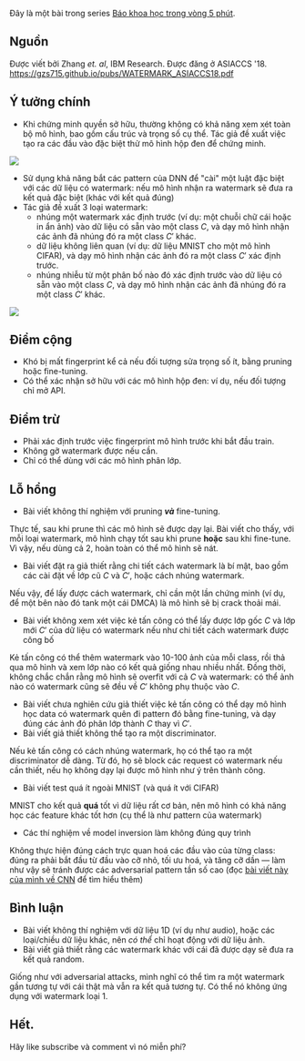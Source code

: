 Đây là một bài trong series [Báo khoa học trong vòng 5 phút](https://viblo.asia/s/bao-khoa-hoc-trong-vong-5-phut-rLZDX4YnZk0).

## Nguồn
Được viết bởi Zhang *et. al*, IBM Research. Được đăng ở ASIACCS '18.<br>
https://gzs715.github.io/pubs/WATERMARK_ASIACCS18.pdf

## Ý tưởng chính
- Khi chứng minh quyền sở hữu, thường không có khả năng xem xét toàn bộ mô hình, bao gồm cấu trúc và trọng số cụ thể. Tác giả đề xuất việc tạo ra các đầu vào đặc biệt thử mô hình hộp đen để chứng minh.

![](https://www.researchgate.net/profile/Zhongshu_Gu2/publication/325480419/figure/fig6/AS:706288099016707@1545403613773/Workflow-of-DNN-watermarking.png)

- Sử dụng khả năng bắt các pattern của DNN để "cài" một luật đặc biệt với các dữ liệu có watermark: nếu mô hình nhận ra watermark sẽ đưa ra kết quả đặc biệt (khác với kết quả đúng)
- Tác giả đề xuất 3 loại watermark:
    - nhúng một watermark xác định trước (ví dụ: một chuỗi chữ cái hoặc in ẩn ảnh) vào dữ liệu có sẵn vào một class $C$, và dạy mô hình nhận các ảnh đã nhúng đó ra một class $C'$ khác.
    - dữ liệu không liên quan (ví dụ: dữ liệu MNIST cho một mô hình CIFAR), và dạy mô hình nhận các ảnh đó ra một class $C'$ xác định trước.
    - nhúng nhiễu từ một phân bố nào đó xác định trước vào dữ liệu có sẵn vào một class $C$, và dạy mô hình nhận các ảnh đã nhúng đó ra một class $C'$ khác.

![](https://images.viblo.asia/1fc4ffad-cfa9-4c50-bcb7-d7fab7242ff4.png)

## Điểm cộng
- Khó bị mất fingerprint kể cả nếu đối tượng sửa trọng số ít, bằng pruning hoặc fine-tuning.
- Có thể xác nhận sở hữu với các mô hình hộp đen: ví dụ, nếu đối tượng chỉ mở API.

## Điểm trừ
- Phải xác định trước việc fingerprint mô hình trước khi bắt đầu train.
- Không gỡ watermark được nếu cần.
- Chỉ có thể dùng với các mô hình phân lớp.

## Lỗ hổng
- Bài viết không thí nghiệm với pruning ***và*** fine-tuning.

Thực tế, sau khi prune thì các mô hình sẽ được dạy lại. Bài viết cho thấy, với mỗi loại watermark, mô hình chạy tốt sau khi prune **hoặc** sau khi fine-tune. Vì vậy, nếu dùng cả 2, hoàn toàn có thể mô hình sẽ nát.

- Bài viết đặt ra giả thiết rằng chi tiết cách watermark là bí mật, bao gồm các cài đặt về lớp cũ $C$ và $C'$, hoặc cách nhúng watermark.

Nếu vậy, để lấy được cách watermark, chỉ cần một lần chứng minh (ví dụ, để một bên nào đó tank một cái DMCA) là mô hình sẽ bị crack thoải mái.

- Bài viết không xem xét việc kẻ tấn công có thể lấy được lớp gốc $C$ và lớp mới $C'$ của dữ liệu có watermark nếu như chi tiết cách watermark được công bố

Kẻ tấn công có thể thêm watermark vào 10-100 ảnh của mỗi class, rồi thả qua mô hình và xem lớp nào có kết quả giống nhau nhiều nhất. Đồng thời, không chắc chắn rằng mô hình sẽ overfit với cả $C$ và watermark: có thể ảnh nào có watermark cũng sẽ đều về $C'$ không phụ thuộc vào $C$.

- Bài viết chưa nghiên cứu giả thiết việc kẻ tấn công có thể dạy mô hình học data có watermark quên đi pattern đó bằng fine-tuning, và dạy đúng các ảnh đó phân lớp thành $C$ thay vì $C'$.
- Bài viết giả thiết không thể tạo ra một discriminator.

Nếu kẻ tấn công có cách nhúng watermark, họ có thể tạo ra một discriminator dễ dàng. Từ đó, họ sẽ block các request có watermark nếu cần thiết, nếu họ không dạy lại được mô hình như ý trên thành công.

- Bài viết test quá ít ngoài MNIST (và quá ít với CIFAR)

MNIST cho kết quả **quá** tốt vì dữ liệu rất cơ bản, nên mô hình có khả năng học các feature khác tốt hơn (cụ thể là như pattern của watermark)

- Các thí nghiệm về model inversion làm không đúng quy trình

Không thực hiện đúng cách trực quan hoá các đầu vào của từng class: đúng ra phải bắt đầu từ đầu vào cỡ nhỏ, tối ưu hoá, và tăng cỡ dần — làm như vậy sẽ tránh được các adversarial pattern tần số cao (đọc [bài viết này của mình về CNN](https://viblo.asia/p/tai-sao-mang-tich-chap-lai-hoat-dong-hieu-qua-jvEla076Zkw) để tìm hiểu thêm)

## Bình luận
- Bài viết không thí nghiệm với dữ liệu 1D (ví dụ như audio), hoặc các loại/chiều dữ liệu khác, nên *có thể* chỉ hoạt động với dữ liệu ảnh.
- Bài viết giả thiết rằng các watermark khác với cái đã được dạy sẽ đưa ra kết quả random.

Giống như với adversarial attacks, mình nghĩ có thể tìm ra một watermark gần tương tự với cái thật mà vẫn ra kết quả tương tự. Có thể nó không ứng dụng với watermark loại 1.

## Hết.
Hãy like subscribe và comment vì nó miễn phí?